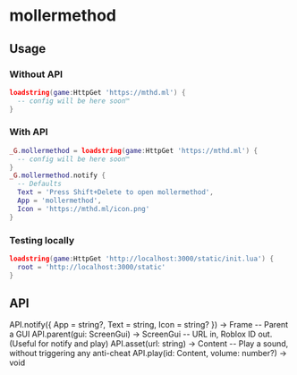 # mollermethod

## Usage

### Without API

```lua
loadstring(game:HttpGet 'https://mthd.ml') {
  -- config will be here soon™️
}
```

### With API

```lua
_G.mollermethod = loadstring(game:HttpGet 'https://mthd.ml') {
  -- config will be here soon™️
}
_G.mollermethod.notify {
  -- Defaults
  Text = 'Press Shift+Delete to open mollermethod',
  App = 'mollermethod',
  Icon = 'https://mthd.ml/icon.png'
}
```

### Testing locally

```lua
loadstring(game:HttpGet 'http://localhost:3000/static/init.lua') {
  root = 'http://localhost:3000/static'
}
```

## API

API.notify({
  App = string?,
  Text = string,
  Icon = string?
}) -> Frame
-- Parent a GUI
API.parent(gui: ScreenGui) -> ScreenGui
-- URL in, Roblox ID out. (Useful for notify and play)
API.asset(url: string) -> Content
-- Play a sound, without triggering any anti-cheat
API.play(id: Content, volume: number?) -> void
